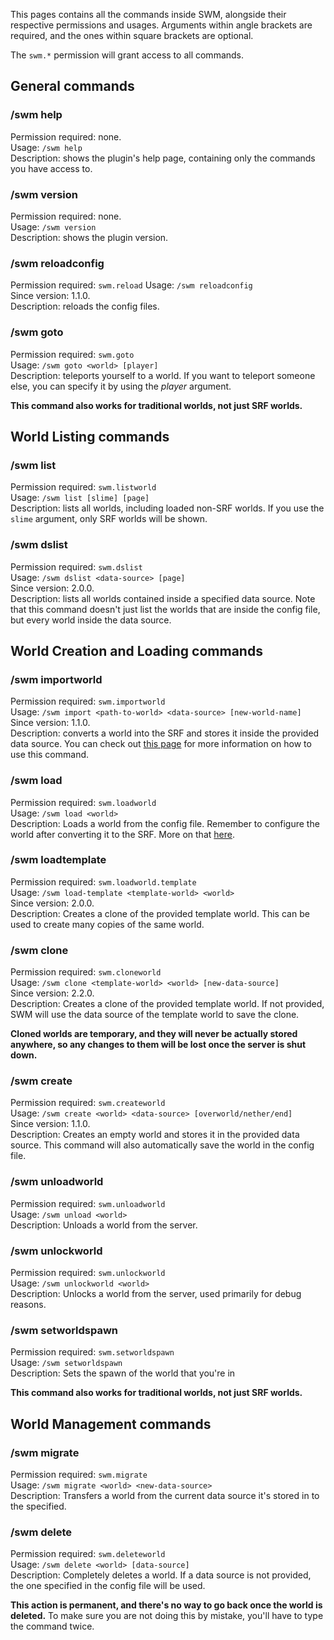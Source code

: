 This pages contains all the commands inside SWM, alongside their respective permissions and usages. Arguments within angle brackets are required, and the ones within square brackets are optional.

The `swm.*` permission will grant access to all commands.

## General commands

### /swm help
Permission required: none.<br>
Usage: `/swm help`<br>
Description: shows the plugin's help page, containing only the commands you have access to.

### /swm version
Permission required: none.<br>
Usage: `/swm version`<br>
Description: shows the plugin version.

### /swm reloadconfig
Permission required: `swm.reload`
Usage: `/swm reloadconfig`<br>
Since version: 1.1.0.<br>
Description: reloads the config files.

### /swm goto
Permission required: `swm.goto`<br>
Usage: `/swm goto <world> [player]`<br>
Description: teleports yourself to a world. If you want to teleport someone else, you can specify it by using the _player_ argument. 

**This command also works for traditional worlds, not just SRF worlds.**

## World Listing commands

### /swm list
Permission required: `swm.listworld`<br>
Usage: `/swm list [slime] [page]`<br>
Description: lists all worlds, including loaded non-SRF worlds. If you use the `slime` argument, only SRF worlds will be shown.

### /swm dslist
Permission required: `swm.dslist`<br>
Usage: `/swm dslist <data-source> [page]`<br>
Since version: 2.0.0.<br>
Description: lists all worlds contained inside a specified data source. Note that this command doesn't just list the worlds that are inside the config file, but every world inside the data source.

## World Creation and Loading commands

### /swm importworld
Permission required: `swm.importworld`<br>
Usage: `/swm import <path-to-world> <data-source> [new-world-name]`<br>
Since version: 1.1.0.<br>
Description: converts a world into the SRF and stores it inside the provided data source. You can check out [this page](https://github.com/Grinderwolf/Slime-World-Manager/wiki/Converting-traditional-worlds-into-the-SRF) for more information on how to use this command.

### /swm load
Permission required: `swm.loadworld`<br>
Usage: `/swm load <world>`<br>
Description: Loads a world from the config file. Remember to configure the world after converting it to the SRF. More on that [here](https://github.com/Grinderwolf/Slime-World-Manager/wiki/Configuring-worlds).

### /swm loadtemplate
Permission required: `swm.loadworld.template`<br>
Usage: `/swm load-template <template-world> <world>`<br>
Since version: 2.0.0.<br>
Description: Creates a clone of the provided template world. This can be used to create many copies of the same world. 

### /swm clone
Permission required: `swm.cloneworld`<br>
Usage: `/swm clone <template-world> <world> [new-data-source]`<br>
Since version: 2.2.0.<br>
Description: Creates a clone of the provided template world. If not provided, SWM will use the data source of the template world to save the clone.

**Cloned worlds are temporary, and they will never be actually stored anywhere, so any changes to them will be lost once the server is shut down.**

### /swm create
Permission required: `swm.createworld`<br>
Usage: `/swm create <world> <data-source> [overworld/nether/end]`<br>
Since version: 1.1.0.<br>
Description: Creates an empty world and stores it in the provided data source. This command will also automatically save the world in the config file.

### /swm unloadworld
Permission required: `swm.unloadworld`<br>
Usage: `/swm unload <world>`<br>
Description: Unloads a world from the server.

### /swm unlockworld
Permission required: `swm.unlockworld`<br>
Usage: `/swm unlockworld <world>`<br>
Description: Unlocks a world from the server, used primarily for debug reasons.

### /swm setworldspawn
Permission required: `swm.setworldspawn`<br>
Usage: `/swm setworldspawn`<br>
Description: Sets the spawn of the world that you're in

**This command also works for traditional worlds, not just SRF worlds.**

## World Management commands

### /swm migrate
Permission required: `swm.migrate`<br>
Usage: `/swm migrate <world> <new-data-source>`<br>
Description: Transfers a world from the current data source it's stored in to the specified.

### /swm delete
Permission required: `swm.deleteworld`<br>
Usage: `/swm delete <world> [data-source]`<br>
Description: Completely deletes a world. If a data source is not provided, the one specified in the config file will be used. 

**This action is permanent, and there's no way to go back once the world is deleted.** To make sure you are not doing this by mistake, you'll have to type the command twice.